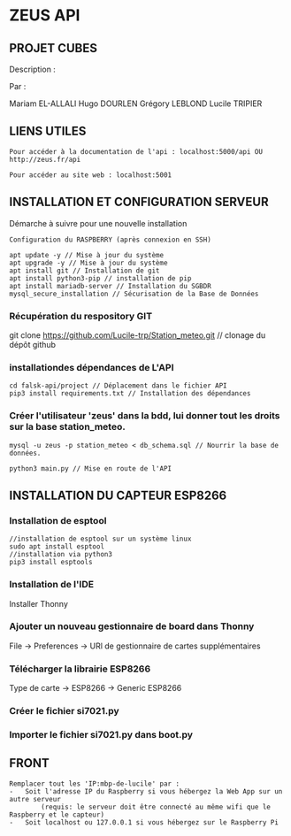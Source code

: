 # ZEUS API



**PROJET CUBES**
---

Description :



Par :

Mariam EL-ALLALI
Hugo DOURLEN
Grégory LEBLOND
Lucile TRIPIER



## LIENS UTILES 

```
Pour accéder à la documentation de l'api : localhost:5000/api OU http://zeus.fr/api

Pour accéder au site web : localhost:5001

```


## INSTALLATION ET CONFIGURATION SERVEUR 
Démarche à suivre pour une nouvelle installation

```
Configuration du RASPBERRY (après connexion en SSH)

apt update -y // Mise à jour du système
apt upgrade -y // Mise à jour du système
apt install git // Installation de git
apt install python3-pip // installation de pip 
apt install mariadb-server // Installation du SGBDR
mysql_secure_installation // Sécurisation de la Base de Données

```
### Récupération du respository GIT
git clone https://github.com/Lucile-trp/Station_meteo.git // clonage du dépôt github

### installationdes dépendances de L'API
```
cd falsk-api/project // Déplacement dans le fichier API 
pip3 install requirements.txt // Installation des dépendances
```
### Créer l'utilisateur 'zeus' dans la bdd, lui donner tout les droits sur la base station_meteo.
```
mysql -u zeus -p station_meteo < db_schema.sql // Nourrir la base de données.

python3 main.py // Mise en route de l'API
```

## INSTALLATION DU CAPTEUR ESP8266
### Installation de esptool
```
//installation de esptool sur un système linux
sudo apt install esptool
//installation via python3
pip3 install esptools
```
### Installation de l'IDE
Installer Thonny
### Ajouter un nouveau gestionnaire de board dans Thonny
File -> Preferences -> URl de gestionnaire de cartes supplémentaires
### Télécharger la librairie ESP8266
Type de carte -> ESP8266 -> Generic ESP8266
### Créer le fichier si7021.py
### Importer le fichier si7021.py dans boot.py

## FRONT

```
Remplacer tout les 'IP:mbp-de-lucile' par :
-   Soit l'adresse IP du Raspberry si vous hébergez la Web App sur un autre serveur
        (requis: le serveur doit être connecté au même wifi que le Raspberry et le capteur)
-   Soit localhost ou 127.0.0.1 si vous hébergez sur le Raspberry Pi

```
